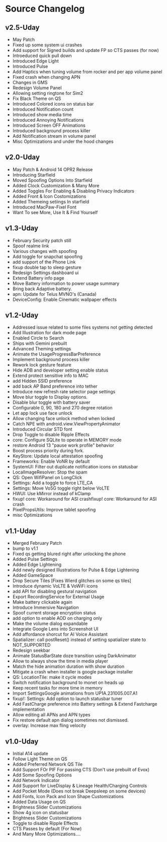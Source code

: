 # Source Changelog #

## v2.5-Uday ##
- May Patch
- Fixed up some system ui crashes
- Add support for Signed builds and update FP so CTS passes (for now)
- Introeduced quick pull down
- Introduced Edge Light
- Introduced Pulse
- Add Haptics when tuning volume from rocker and per app volume panel
- Fixed crash when changing APN
- Changes in GMS
- Redesign Volume Panel
- Allowing setting ringtone for Sim2
- Fix Black Theme on QS
- Introduced Colored icons on status bar
- Introduced Notification count
- Introduced show media time
- Introduced Annoying Notifications
- Introduced Screen OFF Animations
- Introduced background process killer
- Add Notification stream in volume panel
- Misc Optimizations and under the hood changes 

## v2.0-Uday ##
- May Patch & Android 14 OPR2 Release
- Introducing Starfield 
- Moved Spoofing Options Into Starfield
- Added Clock Customization & Many More 
- Added Toggles For Enabling & Disabling Privacy Indicators
- Added Front & Icon Costomizations 
- Added Themeing setiings In starfield
- Introduced MacPaw-Fixel Font
- Want To see More, Use It & Find Yourself

## v1.3-Uday ##
- February Security patch still
- Spoof realme link
- Various changes with spoofing
- Add toggle for snapchat spoofing
- add support of the Phone Link
- fixup double tap to sleep gesture
- Redesign Settings dashboard ui
- Extend Battery info page
- Move Battery information to power usage summary
- Bring back Adaptive battery.
- apn: Update for Telus MVNO's (Canada)
- DeviceConfig: Enable Cinematic wallpaper effects

## v1.2-Uday ##
- Addressed issue related to some files systems not getting detected
- Add Illustration for dark mode page
- Enabled Circle to Search
- Ships with Gemini prebuilt
- Advanced Theming settings
- Animate the UsageProgressBarPreference
- Implement background process killer
- Rework lock gesture feature
- Hide ADB and developer setting enable status
- Extend protect sensitive info to MAC 
- add Hidden SSID preference
- add back AP Band preference into tether 
- Introduce new refresh rate selector page settings
- Move blur toggle to Display options.
- Disable blur toggle with battery saver
- Configurable 0, 90, 180 and 270 degree rotation
- Let app lock use face unlock
- Allow changing face unlock method when locked 
- Catch NPE with android.view.ViewPropertyAnimator
- Introduced Circular STD font
- Drop Toggle to disable Ripple Effects
- core: Configure SQLite to operate in MEMORY mode
- restore Android 13 "pause work profile" behavior
- Boost process priority during fork.
- KeyStore: Update local attestation spoofing
- Frameworks: Enable VoNR by default
- SystemUI: Filter out duplicate notification icons on statusbar
- LocalImageResolver: Stop the spam
- QS: Open WifiPanel on LongClick
- Settings: Add a toggle to force LTE_CA
- Settings: Move Vo5G toggle right below VoLTE
- HWUI: Use kMirror instead of kClamp
- fixup! core: Workaround for ASI crashfixup! core: Workaround for ASI crash
- PixelPropsUtils: Improve tablet spoofing
- misc Optimizations

## v1.1-Uday ##
- Merged February Patch
- bump to v1.1
- Fixed qs getting blured right after unlocking the phone
- Added Pulse Settings 
- Added Edge Lightening 
- Add newly designed Illustrations for Pulse & Edge Lightening
- Added GameSpace
- Drop Secure Tiles [Fixes Wierd glitches on some qs tiles]
- Introduce dynamic VoLTE & VoWiFi icons
- add API for disabling gestural navigation
- Export RecordingService for External Usage
- Make battery clickable again
- Introduce Immersive Navigation
- Spoof current storage encryption status
- add option to enable AOD on charging only
- Make the volume dialog expandable
- Integrate Google Lens into Screenshot UI
- Add affordance shorcut for AI Voice Assistant
- Spatializer: call postReset() instead of setting spatializer state to NOT_SUPPORTED
- Redesign seekbar
- Animate StatusBarState doze transition using DarkAnimator
- Allow to always show the time in media player
- Match the hide animation duration with show duration
- Mitigate a crash when installer is google package installer
- QS: LocationTile: make it cycle modes
- Switch notification background to monet on heads up
- Keep recent tasks for more time in memory
- Import SettingsGoogle animations from UP1A.231005.007.A1
- fixup!: Settings: Add option to launch statusbar tuner
- Add FastCharge preference into Battery settings & Extend Fastcharge implementation
- Allow editing all APNs and APN types
- Fix restore default apn dialog sometimes not dismissed.
- overlay: Increase max fling velocity

## v1.0-Uday ##
- Initial A14 update
- Follow Light Theme on QS
- Added Preferred Network QS Tile
- Add Support FOr PIF For passing CTS (Don't use prebuilt of Evox)
- Add Some Spoofing Options
- Add Network Indicator 
- Add Support for LiveDisplay & Lineage Health/Charging Controls 
- Add Pocket Mode (Does not break Deepsleep on some devices)
- Add Fonts, Icon Pack and Icon Shape Customizations
- Added Data Usage on QS
- Brightness Slider Customizations
- Show 4g icon on statusbar
- Brightness Slider Customizations
- Toggle to disable Ripple Effects
- CTS Passes by default (For Now)
- And Many More Optimizations....

